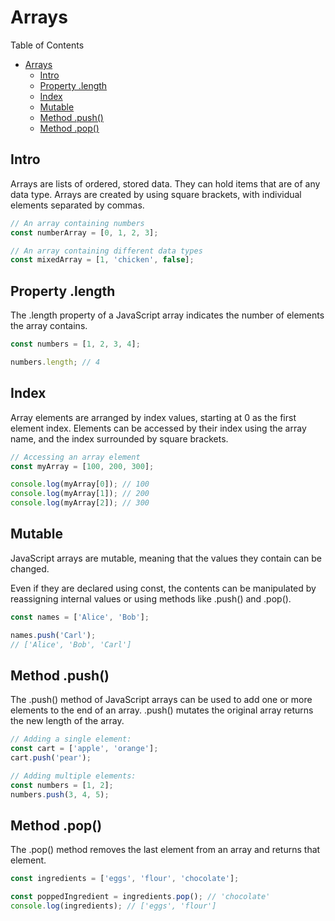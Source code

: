 # Arrays

Table of Contents

- [Arrays](#arrays)
  - [Intro](#intro)
  - [Property .length](#property-length)
  - [Index](#index)
  - [Mutable](#mutable)
  - [Method .push()](#method-push)
  - [Method .pop()](#method-pop)

## Intro

Arrays are lists of ordered, stored data. They can hold items that are of any data type. Arrays are created by using square brackets, with individual elements separated by commas.

```javascript
// An array containing numbers
const numberArray = [0, 1, 2, 3];

// An array containing different data types
const mixedArray = [1, 'chicken', false];
```

## Property .length

The .length property of a JavaScript array indicates the number of elements the array contains.

```javascript
const numbers = [1, 2, 3, 4];

numbers.length; // 4
```

## Index

Array elements are arranged by index values, starting at 0 as the first element index. Elements can be accessed by their index using the array name, and the index surrounded by square brackets.

```javascript
// Accessing an array element
const myArray = [100, 200, 300];

console.log(myArray[0]); // 100
console.log(myArray[1]); // 200
console.log(myArray[2]); // 300
```

## Mutable

JavaScript arrays are mutable, meaning that the values they contain can be changed.

Even if they are declared using const, the contents can be manipulated by reassigning internal values or using methods like .push() and .pop().

```javascript
const names = ['Alice', 'Bob'];

names.push('Carl');
// ['Alice', 'Bob', 'Carl']
```

## Method .push()

The .push() method of JavaScript arrays can be used to add one or more elements to the end of an array. .push() mutates the original array returns the new length of the array.

```javascript
// Adding a single element:
const cart = ['apple', 'orange'];
cart.push('pear');

// Adding multiple elements:
const numbers = [1, 2];
numbers.push(3, 4, 5);
```

## Method .pop()

The .pop() method removes the last element from an array and returns that element.

```javascript
const ingredients = ['eggs', 'flour', 'chocolate'];

const poppedIngredient = ingredients.pop(); // 'chocolate'
console.log(ingredients); // ['eggs', 'flour']
```
